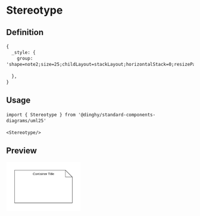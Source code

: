 # Stereotype

## Definition

```
{
  _style: {
    group: 'shape=note2;size=25;childLayout=stackLayout;horizontalStack=0;resizeParent=1;resizeParentMax=0;resizeLast=0;collapsible=0;marginBottom=0;html=1;container=1;',
    
  },
}
```

## Usage

```
import { Stereotype } from '@dinghy/standard-components-diagrams/uml25'

<Stereotype/>
```

## Preview

<img src="./stereotype.png" width="200"/>
